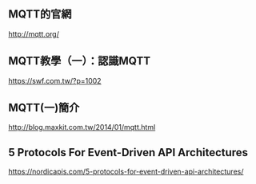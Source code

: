 ## MQTT的官網
http://mqtt.org/


## MQTT教學（一）：認識MQTT
https://swf.com.tw/?p=1002


## MQTT(一)簡介 
http://blog.maxkit.com.tw/2014/01/mqtt.html


## 5 Protocols For Event-Driven API Architectures
https://nordicapis.com/5-protocols-for-event-driven-api-architectures/
